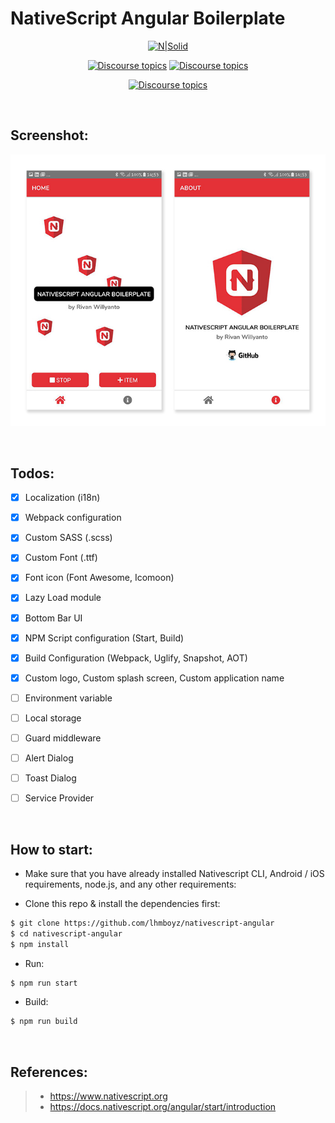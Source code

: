 # NativeScript Angular Boilerplate
<div align="center">

[![N|Solid](https://mobidev.biz/content/blog/AngularNative/NA-NS3.png)](https://www.nativescript.org/)


[![Discourse topics](https://img.shields.io/badge/chat-whatsapp-%2348C21A.svg)](https://api.whatsapp.com/send?phone=628983337499)
[![Discourse topics](https://img.shields.io/badge/chat-telegram-blue.svg)](https://t.me/lhmboyz)

[![Discourse topics](https://img.shields.io/badge/group-chat-%230D7EBE.svg)](https://t.me/nativescript_id)

</div>

<br>

## Screenshot:
<div align="center">

![](https://github.com/lhmboyz/nativescript-angular/blob/master/screenshot/screenshot.jpg)

</div>

<br>

## Todos:
- [x] Localization (i18n)
- [x] Webpack configuration
- [x] Custom SASS (.scss)
- [x] Custom Font (.ttf)
- [x] Font icon (Font Awesome, Icomoon)
- [x] Lazy Load module
- [x] Bottom Bar UI
- [x] NPM Script configuration (Start, Build)
- [x] Build Configuration (Webpack, Uglify, Snapshot, AOT)
- [x] Custom logo, Custom splash screen, Custom application name
- [ ] Environment variable
- [ ] Local storage
- [ ] Guard middleware
- [ ] Alert Dialog
- [ ] Toast Dialog
- [ ] Service Provider


<br>

## How to start:
- Make sure that you have already installed Nativescript CLI, Android / iOS requirements, node.js, and any other requirements:

- Clone this repo & install the dependencies first:
```sh
$ git clone https://github.com/lhmboyz/nativescript-angular
$ cd nativescript-angular
$ npm install
```

- Run:
```sh
$ npm run start
```

- Build:
```sh
$ npm run build
```

<br>

## References:
> - https://www.nativescript.org
> - https://docs.nativescript.org/angular/start/introduction